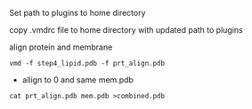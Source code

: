 Set path to plugins to home directory

copy .vmdrc file to home directory with updated path to plugins

align protein and membrane

```
vmd -f step4_lipid.pdb -f prt_align.pdb 
```
- allign to 0 and same mem.pdb
```
cat prt_align.pdb mem.pdb >combined.pdb
```

